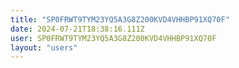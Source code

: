 ```yaml
---
title: "SP0FRWT9TYM23YQ5A3G8Z200KVD4VHHBP91XQ70F"
date: 2024-07-21T18:38:16.111Z
user: SP0FRWT9TYM23YQ5A3G8Z200KVD4VHHBP91XQ70F
layout: "users"
---
```

    